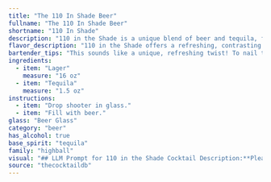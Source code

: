 ```yaml
---
title: "The 110 In Shade Beer"
fullname: "The 110 In Shade Beer"
shortname: "110 In Shade"
description: "110 in the Shade is a unique blend of beer and tequila, falling into the Highball cocktail family.  Its origin remains shrouded in mystery, but the combination likely emerged from the desire to mix traditional Mexican flavors with a refreshing, thirst-quenching beer base. "
flavor_description: "110 in the Shade offers a refreshing, contrasting taste experience.  The lager provides a crisp, clean base, while the tequila adds a subtle, agave-forward warmth.  Expect a hint of citrus, perhaps lime or lemon, to cut through the sweetness and create a balanced, thirst-quenching drink. "
bartender_tips: "This sounds like a unique, refreshing twist! To nail the 110 in the Shade, chill your lager and tequila well before mixing. A good ratio is 2 parts lager to 1 part tequila.  Use a tall glass with ice and a lime wedge garnish.  Remember,  this drink is all about balance, so experiment with the ratios to find your perfect blend. "
ingredients:
  - item: "Lager"
    measure: "16 oz"
  - item: "Tequila"
    measure: "1.5 oz"
instructions:
  - item: "Drop shooter in glass."
  - item: "Fill with beer."
glass: "Beer Glass"
category: "beer"
has_alcohol: true
base_spirit: "tequila"
family: "highball"
visual: "## LLM Prompt for 110 in the Shade Cocktail Description:**Please describe the visual appearance of a 110 in the Shade cocktail, a refreshing drink made with Lager and Tequila. Consider the following:*** **Color:** What is the overall color of the drink? Is it clear, cloudy, or layered? * **Clarity:** Is the drink transparent, or does it have a slightly hazy appearance? * **Head:** Does the Lager create a head on top? Describe its size, color, and texture. * **Garnish:**  What garnish is used? How does it enhance the visual appeal?* **Glassware:** Is the drink served in a specific type of glass? Describe its shape, size, and material. * **Overall Impression:** What is the overall visual impression of the 110 in the Shade cocktail? Is it refreshing, vibrant, or elegant? **Example Response:**The 110 in the Shade cocktail is a vibrant blend of golden lager and clear tequila, resulting in a light, straw-colored drink. A subtle, frothy head crowns the top, reminiscent of a well-poured pint of beer, adding a touch of creaminess to the visual appeal.  A simple lime wedge garnish rests on the rim of the tall, frosted glass, adding a touch of citrusy color and fragrance to the composition. The overall impression is one of refreshing lightness, ideal for a hot summer day. "
source: "thecocktaildb"
---
```


